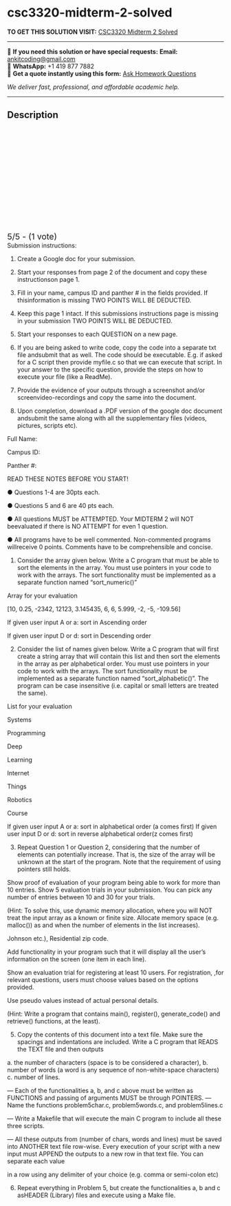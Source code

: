 # csc3320-midterm-2-solved
**TO GET THIS SOLUTION VISIT:** [CSC3320 Midterm 2 Solved](https://www.ankitcodinghub.com/product/csc-3320-systems-programming-solved-12/)


---

📩 **If you need this solution or have special requests:** **Email:** ankitcoding@gmail.com  
📱 **WhatsApp:** +1 419 877 7882  
📄 **Get a quote instantly using this form:** [Ask Homework Questions](https://www.ankitcodinghub.com/services/ask-homework-questions/)

*We deliver fast, professional, and affordable academic help.*

---

<h2>Description</h2>



<div class="kk-star-ratings kksr-auto kksr-align-center kksr-valign-top" data-payload="{&quot;align&quot;:&quot;center&quot;,&quot;id&quot;:&quot;114106&quot;,&quot;slug&quot;:&quot;default&quot;,&quot;valign&quot;:&quot;top&quot;,&quot;ignore&quot;:&quot;&quot;,&quot;reference&quot;:&quot;auto&quot;,&quot;class&quot;:&quot;&quot;,&quot;count&quot;:&quot;1&quot;,&quot;legendonly&quot;:&quot;&quot;,&quot;readonly&quot;:&quot;&quot;,&quot;score&quot;:&quot;5&quot;,&quot;starsonly&quot;:&quot;&quot;,&quot;best&quot;:&quot;5&quot;,&quot;gap&quot;:&quot;4&quot;,&quot;greet&quot;:&quot;Rate this product&quot;,&quot;legend&quot;:&quot;5\/5 - (1 vote)&quot;,&quot;size&quot;:&quot;24&quot;,&quot;title&quot;:&quot;CSC3320 Midterm 2 Solved&quot;,&quot;width&quot;:&quot;138&quot;,&quot;_legend&quot;:&quot;{score}\/{best} - ({count} {votes})&quot;,&quot;font_factor&quot;:&quot;1.25&quot;}">

<div class="kksr-stars">

<div class="kksr-stars-inactive">
            <div class="kksr-star" data-star="1" style="padding-right: 4px">


<div class="kksr-icon" style="width: 24px; height: 24px;"></div>
        </div>
            <div class="kksr-star" data-star="2" style="padding-right: 4px">


<div class="kksr-icon" style="width: 24px; height: 24px;"></div>
        </div>
            <div class="kksr-star" data-star="3" style="padding-right: 4px">


<div class="kksr-icon" style="width: 24px; height: 24px;"></div>
        </div>
            <div class="kksr-star" data-star="4" style="padding-right: 4px">


<div class="kksr-icon" style="width: 24px; height: 24px;"></div>
        </div>
            <div class="kksr-star" data-star="5" style="padding-right: 4px">


<div class="kksr-icon" style="width: 24px; height: 24px;"></div>
        </div>
    </div>

<div class="kksr-stars-active" style="width: 138px;">
            <div class="kksr-star" style="padding-right: 4px">


<div class="kksr-icon" style="width: 24px; height: 24px;"></div>
        </div>
            <div class="kksr-star" style="padding-right: 4px">


<div class="kksr-icon" style="width: 24px; height: 24px;"></div>
        </div>
            <div class="kksr-star" style="padding-right: 4px">


<div class="kksr-icon" style="width: 24px; height: 24px;"></div>
        </div>
            <div class="kksr-star" style="padding-right: 4px">


<div class="kksr-icon" style="width: 24px; height: 24px;"></div>
        </div>
            <div class="kksr-star" style="padding-right: 4px">


<div class="kksr-icon" style="width: 24px; height: 24px;"></div>
        </div>
    </div>
</div>


<div class="kksr-legend" style="font-size: 19.2px;">
            5/5 - (1 vote)    </div>
    </div>
Submission instructions:

1. Create a Google doc for your submission.

2. Start your responses from page 2 of the document and copy these instructionson page 1.

3. Fill in your name, campus ID and panther # in the fields provided. If thisinformation is missing TWO POINTS WILL BE DEDUCTED.

4. Keep this page 1 intact. If this submissions instructions page is missing in your submission TWO POINTS WILL BE DEDUCTED.

5. Start your responses to each QUESTION on a new page.

6. If you are being asked to write code, copy the code into a separate txt file andsubmit that as well. The code should be executable. E.g. if asked for a C script then provide myfile.c so that we can execute that script. In your answer to the specific question, provide the steps on how to execute your file (like a ReadMe).

7. Provide the evidence of your outputs through a screenshot and/or screenvideo-recordings and copy the same into the document.

8. Upon completion, download a .PDF version of the google doc document andsubmit the same along with all the supplementary files (videos, pictures, scripts etc).

Full Name:

Campus ID:

Panther #:

READ THESE NOTES BEFORE YOU START!

● Questions 1-4 are 30pts each.

● Questions 5 and 6 are 40 pts each.

● All questions MUST be ATTEMPTED. Your MIDTERM 2 will NOT beevaluated if there is NO ATTEMPT for even 1 question.

● All programs have to be well commented. Non-commented programs willreceive 0 points. Comments have to be comprehensible and concise.

1. Consider the array given below. Write a C program that must be able to sort the elements in the array. You must use pointers in your code to work with the arrays. The sort functionality must be implemented as a separate function named “sort_numeric()”

Array for your evaluation

[10, 0.25, -2342, 12123, 3.145435, 6, 6, 5.999, -2, -5, -109.56]

If given user input A or a: sort in Ascending order

If given user input D or d: sort in Descending order

2. Consider the list of names given below. Write a C program that will first create a string array that will contain this list and then sort the elements in the array as per alphabetical order. You must use pointers in your code to work with the arrays. The sort functionality must be implemented as a separate function named “sort_alphabetic()”. The program can be case insensitive (i.e. capital or small letters are treated the same).

List for your evaluation

Systems

Programming

Deep

Learning

Internet

Things

Robotics

Course

If given user input A or a: sort in alphabetical order (a comes first) If given user input D or d: sort in reverse alphabetical order(z comes first)

3. Repeat Question 1 or Question 2, considering that the number of elements can potentially increase. That is, the size of the array will be unknown at the start of the program. Note that the requirement of using pointers still holds.

Show proof of evaluation of your program being able to work for more than 10 entries. Show 5 evaluation trials in your submission. You can pick any number of entries between 10 and 30 for your trials.

(Hint: To solve this, use dynamic memory allocation, where you will NOT treat the input array as a known or finite size. Allocate memory space (e.g. malloc()) as and when the number of elements in the list increases).

Johnson etc.), Residential zip code.

Add functionality in your program such that it will display all the user’s information on the screen (one item in each line).

Show an evaluation trial for registering at least 10 users. For registration, ,for relevant questions, users must choose values based on the options provided.

Use pseudo values instead of actual personal details.

(Hint: Write a program that contains main(), register(), generate_code() and retrieve() functions, at the least).

5. Copy the contents of this document into a text file. Make sure the spacings and indentations are included. Write a C program that READS the TEXT file and then outputs

a. the number of characters (space is to be considered a character), b. number of words (a word is any sequence of non-white-space characters) c. number of lines.

— Each of the functionalities a, b, and c above must be written as FUNCTIONS and passing of arguments MUST be through POINTERS. — Name the functions problem5char.c, problem5words.c, and problem5lines.c

— Write a Makefile that will execute the main C program to include all these three scripts.

— All these outputs from (number of chars, words and lines) must be saved into ANOTHER text file row-wise. Every execution of your script with a new input must APPEND the outputs to a new row in that text file. You can separate each value

in a row using any delimiter of your choice (e.g. comma or semi-colon etc)

6. Repeat everything in Problem 5, but create the functionalities a, b and c asHEADER (Library) files and execute using a Make file.
